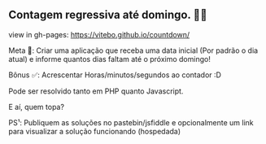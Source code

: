 ## Contagem regressiva até domingo. 🏁🏁

view in gh-pages: https://vitebo.github.io/countdown/

Meta 🚩: Criar uma aplicação que receba uma data inicial (Por padrão o dia atual) e informe quantos dias faltam até o próximo domingo!

Bônus ✅: Acrescentar Horas/minutos/segundos ao contador :D

Pode ser resolvido tanto em PHP quanto Javascript.

E aí, quem topa?

PS¹: Publiquem as soluções no pastebin/jsfiddle e opcionalmente um link para visualizar a solução funcionando (hospedada)
